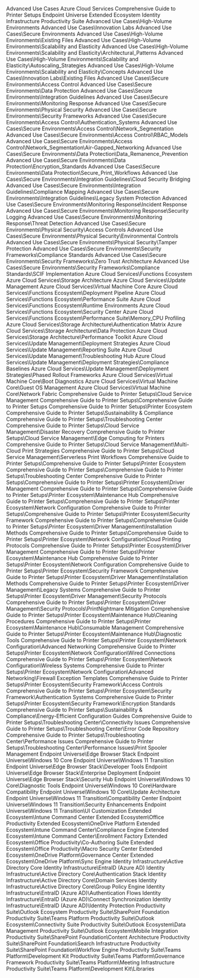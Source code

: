 Advanced Use Cases
Azure Cloud Services
Comprehensive Guide to Printer Setups
Endpoint Universe
Extended Ecosystem
Identity Infrastructure
Productivity Suite
Advanced Use Cases\High-Volume Environments
Advanced Use Cases\Innovation Labs
Advanced Use Cases\Secure Environments
Advanced Use Cases\High-Volume Environments\Existing Files
Advanced Use Cases\High-Volume Environments\Scalability and Elasticity
Advanced Use Cases\High-Volume Environments\Scalability and Elasticity\Architectural_Patterns
Advanced Use Cases\High-Volume Environments\Scalability and Elasticity\Autoscaling_Strategies
Advanced Use Cases\High-Volume Environments\Scalability and Elasticity\Concepts
Advanced Use Cases\Innovation Labs\Existing Files
Advanced Use Cases\Secure Environments\Access Control
Advanced Use Cases\Secure Environments\Data Protection
Advanced Use Cases\Secure Environments\Integration Guidelines
Advanced Use Cases\Secure Environments\Monitoring Response
Advanced Use Cases\Secure Environments\Physical Security
Advanced Use Cases\Secure Environments\Security Frameworks
Advanced Use Cases\Secure Environments\Access Control\Authentication_Systems
Advanced Use Cases\Secure Environments\Access Control\Network_Segmentation
Advanced Use Cases\Secure Environments\Access Control\RBAC_Models
Advanced Use Cases\Secure Environments\Access Control\Network_Segmentation\Air-Gapped_Networking
Advanced Use Cases\Secure Environments\Data Protection\Data_Remanence_Prevention
Advanced Use Cases\Secure Environments\Data Protection\Encryption_Standards
Advanced Use Cases\Secure Environments\Data Protection\Secure_Print_Workflows
Advanced Use Cases\Secure Environments\Integration Guidelines\Cloud Security Bridging
Advanced Use Cases\Secure Environments\Integration Guidelines\Compliance Mapping
Advanced Use Cases\Secure Environments\Integration Guidelines\Legacy System Protection
Advanced Use Cases\Secure Environments\Monitoring Response\Incident Response
Advanced Use Cases\Secure Environments\Monitoring Response\Security Logging
Advanced Use Cases\Secure Environments\Monitoring Response\Threat Detection
Advanced Use Cases\Secure Environments\Physical Security\Access Controls
Advanced Use Cases\Secure Environments\Physical Security\Environmental Controls
Advanced Use Cases\Secure Environments\Physical Security\Tamper Protection
Advanced Use Cases\Secure Environments\Security Frameworks\Compliance Standards
Advanced Use Cases\Secure Environments\Security Frameworks\Zero Trust Architecture
Advanced Use Cases\Secure Environments\Security Frameworks\Compliance Standards\SCIF Implementation
Azure Cloud Services\Functions Ecosystem
Azure Cloud Services\Storage Architecture
Azure Cloud Services\Update Management
Azure Cloud Services\Virtual Machine Core
Azure Cloud Services\Functions Ecosystem\Deployment Pipeline
Azure Cloud Services\Functions Ecosystem\Performance Suite
Azure Cloud Services\Functions Ecosystem\Runtime Environments
Azure Cloud Services\Functions Ecosystem\Security Center
Azure Cloud Services\Functions Ecosystem\Performance Suite\Memory_CPU Profiling
Azure Cloud Services\Storage Architecture\Authentication Matrix
Azure Cloud Services\Storage Architecture\Data Protection
Azure Cloud Services\Storage Architecture\Performance Toolkit
Azure Cloud Services\Update Management\Deployment Strategies
Azure Cloud Services\Update Management\Reporting Suite
Azure Cloud Services\Update Management\Troubleshooting Hub
Azure Cloud Services\Update Management\Deployment Strategies\Compliance Baselines
Azure Cloud Services\Update Management\Deployment Strategies\Phased Rollout Frameworks
Azure Cloud Services\Virtual Machine Core\Boot Diagnostics
Azure Cloud Services\Virtual Machine Core\Guest OS Management
Azure Cloud Services\Virtual Machine Core\Network Fabric
Comprehensive Guide to Printer Setups\Cloud Service Management
Comprehensive Guide to Printer Setups\Comprehensive Guide to Printer Setups
Comprehensive Guide to Printer Setups\Printer Ecosystem
Comprehensive Guide to Printer Setups\Sustainability & Compliance
Comprehensive Guide to Printer Setups\Troubleshooting Center
Comprehensive Guide to Printer Setups\Cloud Service Management\Disaster Recovery
Comprehensive Guide to Printer Setups\Cloud Service Management\Edge Computing for Printers
Comprehensive Guide to Printer Setups\Cloud Service Management\Multi-Cloud Print Strategies
Comprehensive Guide to Printer Setups\Cloud Service Management\Serverless Print Workflows
Comprehensive Guide to Printer Setups\Comprehensive Guide to Printer Setups\Printer Ecosystem
Comprehensive Guide to Printer Setups\Comprehensive Guide to Printer Setups\Troubleshooting Center
Comprehensive Guide to Printer Setups\Comprehensive Guide to Printer Setups\Printer Ecosystem\Driver Management
Comprehensive Guide to Printer Setups\Comprehensive Guide to Printer Setups\Printer Ecosystem\Maintenance Hub
Comprehensive Guide to Printer Setups\Comprehensive Guide to Printer Setups\Printer Ecosystem\Network Configuration
Comprehensive Guide to Printer Setups\Comprehensive Guide to Printer Setups\Printer Ecosystem\Security Framework
Comprehensive Guide to Printer Setups\Comprehensive Guide to Printer Setups\Printer Ecosystem\Driver Management\Installation Methods
Comprehensive Guide to Printer Setups\Comprehensive Guide to Printer Setups\Printer Ecosystem\Network Configuration\Cloud Printing Protocols
Comprehensive Guide to Printer Setups\Printer Ecosystem\Driver Management
Comprehensive Guide to Printer Setups\Printer Ecosystem\Maintenance Hub
Comprehensive Guide to Printer Setups\Printer Ecosystem\Network Configuration
Comprehensive Guide to Printer Setups\Printer Ecosystem\Security Framework
Comprehensive Guide to Printer Setups\Printer Ecosystem\Driver Management\Installation Methods
Comprehensive Guide to Printer Setups\Printer Ecosystem\Driver Management\Legacy Systems
Comprehensive Guide to Printer Setups\Printer Ecosystem\Driver Management\Security Protocols
Comprehensive Guide to Printer Setups\Printer Ecosystem\Driver Management\Security Protocols\PrintNightmare Mitigation
Comprehensive Guide to Printer Setups\Printer Ecosystem\Maintenance Hub\Cleaning Procedures
Comprehensive Guide to Printer Setups\Printer Ecosystem\Maintenance Hub\Consumable Management
Comprehensive Guide to Printer Setups\Printer Ecosystem\Maintenance Hub\Diagnostic Tools
Comprehensive Guide to Printer Setups\Printer Ecosystem\Network Configuration\Advanced Networking
Comprehensive Guide to Printer Setups\Printer Ecosystem\Network Configuration\Wired Connections
Comprehensive Guide to Printer Setups\Printer Ecosystem\Network Configuration\Wireless Systems
Comprehensive Guide to Printer Setups\Printer Ecosystem\Network Configuration\Advanced Networking\Firewall Exception Templates
Comprehensive Guide to Printer Setups\Printer Ecosystem\Security Framework\Access Controls
Comprehensive Guide to Printer Setups\Printer Ecosystem\Security Framework\Authentication Systems
Comprehensive Guide to Printer Setups\Printer Ecosystem\Security Framework\Encryption Standards
Comprehensive Guide to Printer Setups\Sustainability & Compliance\Energy-Efficient Configuration Guides
Comprehensive Guide to Printer Setups\Troubleshooting Center\Connectivity Issues
Comprehensive Guide to Printer Setups\Troubleshooting Center\Error Code Repository
Comprehensive Guide to Printer Setups\Troubleshooting Center\Performance Issues
Comprehensive Guide to Printer Setups\Troubleshooting Center\Performance Issues\Print Spooler Management
Endpoint Universe\Edge Browser Stack
Endpoint Universe\Windows 10 Core
Endpoint Universe\Windows 11 Transition
Endpoint Universe\Edge Browser Stack\Developer Tools
Endpoint Universe\Edge Browser Stack\Enterprise Deployment
Endpoint Universe\Edge Browser Stack\Security Hub
Endpoint Universe\Windows 10 Core\Diagnostic Tools
Endpoint Universe\Windows 10 Core\Hardware Compatibility
Endpoint Universe\Windows 10 Core\Update Architecture
Endpoint Universe\Windows 11 Transition\Compatibility Center
Endpoint Universe\Windows 11 Transition\Security Enhancements
Endpoint Universe\Windows 11 Transition\UI Customization
Extended Ecosystem\Intune Command Center
Extended Ecosystem\Office Productivity
Extended Ecosystem\OneDrive Platform
Extended Ecosystem\Intune Command Center\Compliance Engine
Extended Ecosystem\Intune Command Center\Enrollment Factory
Extended Ecosystem\Office Productivity\Co-Authoring Suite
Extended Ecosystem\Office Productivity\Macro Security Center
Extended Ecosystem\OneDrive Platform\Governance Center
Extended Ecosystem\OneDrive Platform\Sync Engine
Identity Infrastructure\Active Directory Core
Identity Infrastructure\EntraID (Azure AD)
Identity Infrastructure\Active Directory Core\Authentication Stack
Identity Infrastructure\Active Directory Core\Domain Services
Identity Infrastructure\Active Directory Core\Group Policy Engine
Identity Infrastructure\EntraID (Azure AD)\Authentication Flows
Identity Infrastructure\EntraID (Azure AD)\Connect Synchronization
Identity Infrastructure\EntraID (Azure AD)\Identity Protection
Productivity Suite\Outlook Ecosystem
Productivity Suite\SharePoint Foundation
Productivity Suite\Teams Platform
Productivity Suite\Outlook Ecosystem\Connectivity Suite
Productivity Suite\Outlook Ecosystem\Data Management
Productivity Suite\Outlook Ecosystem\Mobile Integration
Productivity Suite\SharePoint Foundation\Content Architecture
Productivity Suite\SharePoint Foundation\Search Infrastructure
Productivity Suite\SharePoint Foundation\Workflow Engine
Productivity Suite\Teams Platform\Development Kit
Productivity Suite\Teams Platform\Governance Framework
Productivity Suite\Teams Platform\Meeting Infrastructure
Productivity Suite\Teams Platform\Development Kit\Libraries
